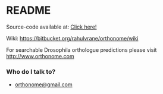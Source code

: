 # README #

Source-code available at: [Click here!](https://bitbucket.org/rahulvrane/orthonome/src)


Wiki: https://bitbucket.org/rahulvrane/orthonome/wiki


For searchable Drosophila orthologue predictions please visit http://www.orthonome.com 


### Who do I talk to? ###

* orthonome@gmail.com
